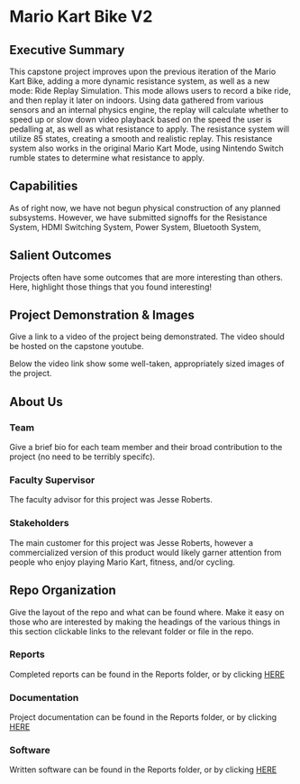 # Mario Kart Bike V2

## Executive Summary

This capstone project improves upon the previous iteration of the Mario Kart Bike, adding a more dynamic resistance system, as well as a new mode: Ride Replay Simulation. This mode allows users to record a bike ride, and then replay it later on indoors. Using data gathered from various sensors and an internal physics engine, the replay will calculate whether to speed up or slow down video playback based on the speed the user is pedalling at, as well as what resistance to apply. The resistance system will utilize 85 states, creating a smooth and realistic replay. This resistance system also works in the original Mario Kart Mode, using Nintendo Switch rumble states to determine what resistance to apply.


## Capabilities

As of right now, we have not begun physical construction of any planned subsystems. However, we have submitted signoffs for the Resistance System, HDMI Switching System, Power System, Bluetooth System, 


## Salient Outcomes

Projects often have some outcomes that are more interesting than others. Here, highlight those things that you found interesting!


## Project Demonstration & Images

Give a link to a video of the project being demonstrated. The video should be hosted on the capstone youtube.

Below the video link show some well-taken, appropriately sized images of the project.


## About Us

### Team

Give a brief bio for each team member and their broad contribution to the project (no need to be terribly specifc).

### Faculty Supervisor

The faculty advisor for this project was Jesse Roberts.

### Stakeholders

The main customer for this project was Jesse Roberts, however a commercialized version of this product would likely garner attention from people who enjoy playing Mario Kart, fitness, and/or cycling.



## Repo Organization

Give the layout of the repo and what can be found where. Make it easy on those who are interested by making the headings of the various things in this section clickable links to the relevant folder or file in the repo.


### Reports

Completed reports can be found in the Reports folder, or by clicking [HERE](https://github.com/rjdurlin42/mariokartrev_2_team_4/tree/main/Reports)

### Documentation

Project documentation can be found in the Reports folder, or by clicking [HERE](https://github.com/rjdurlin42/mariokartrev_2_team_4/tree/main/Documentation)

### Software

Written software can be found in the Reports folder, or by clicking [HERE](https://github.com/rjdurlin42/mariokartrev_2_team_4/tree/main/Software)
